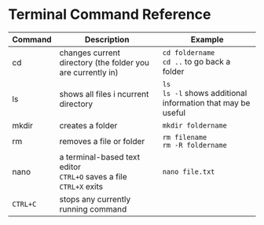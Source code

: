 Terminal Command Reference
===

| Command | Description | Example |
|---------|-------------|---------|
| cd | changes current directory (the folder you are currently in) |`cd foldername`<br/>`cd ..` to go back a folder
| ls | shows all files i ncurrent directory | `ls`<br/>`ls -l` shows additional information that may be useful
| mkdir | creates a folder | `mkdir foldername`
| rm | removes a file or folder | `rm filename`<br/>`rm -R foldername`
| nano | a terminal-based text editor<br/>`CTRL+O` saves a file<br/>`CTRL+X` exits | `nano file.txt`
| `CTRL+C` | stops any currently running command ||